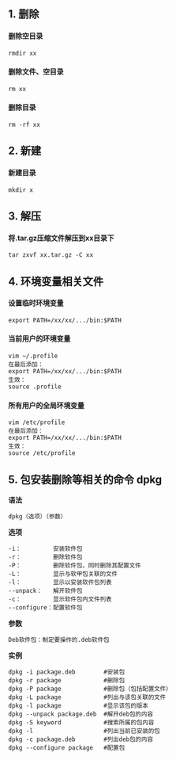 ## 1. 删除
#### 删除空目录
```
rmdir xx
```

#### 删除文件、空目录
```
rm xx
```

#### 删除目录
```
rm -rf xx
```

## 2. 新建
#### 新建目录
```
mkdir x
```

## 3. 解压
#### 将.tar.gz压缩文件解压到xx目录下
```
tar zxvf xx.tar.gz -C xx
```

## 4. 环境变量相关文件
#### 设置临时环境变量
```
export PATH=/xx/xx/.../bin:$PATH
```

#### 当前用户的环境变量
```
vim ~/.profile
在最后添加：
export PATH=/xx/xx/.../bin:$PATH
生效：
source .profile
```

#### 所有用户的全局环境变量
```
vim /etc/profile
在最后添加：
export PATH=/xx/xx/.../bin:$PATH
生效：
source /etc/profile
```

## 5. 包安装删除等相关的命令 dpkg
**语法**

```
dpkg（选项）（参数）
```

**选项**

```
-i：         安装软件包
-r：         删除软件包
-P：         删除软件包，同时删除其配置文件
-L：         显示与软甲包关联的文件
-l：         显示以安装软件包列表
--unpack：   解开软件包
-c：         显示软件包内文件列表
--configure：配置软件包
```

**参数**

```
Deb软件包：制定要操作的.deb软件包
```

**实例**
```
dpkg -i package.deb        #安装包
dpkg -r package            #删除包
dpkg -P package            #删除包（包括配置文件）
dpkg -L package            #列出与该包关联的文件
dpkg -l package            #显示该包的版本
dpkg --unpack package.deb  #解开deb包的内容
dpkg -S keyword            #搜索所属的包内容
dpkg -l                    #列出当前已安装的包
dpkg -c package.deb        #列出deb包的内容
dpkg --configure package   #配置包
```
